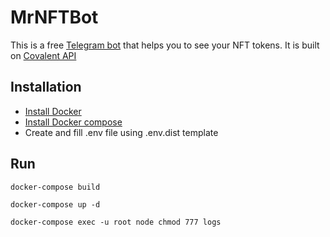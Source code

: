 # MrNFTBot

This is a free [Telegram bot](https://t.me/MrNFTBot) that helps you to see your NFT tokens. 
It is built on [Covalent API](https://covalenthq.com)

## Installation
- [Install Docker](https://docs.docker.com/engine/install/)
- [Install Docker compose](https://docs.docker.com/compose/install/)
- Create and fill .env file using .env.dist template

## Run

`docker-compose build`

`docker-compose up -d`

`docker-compose exec -u root node chmod 777 logs`